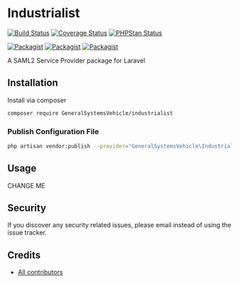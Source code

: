 # Industrialist

[![Build Status](https://github.com/generalsystemsvehicle/industrialist/workflows/build/badge.svg)](https://github.com/generalsystemsvehicle/industrialist/actions?query=workflow%3Abuild)
[![Coverage Status](https://github.com/generalsystemsvehicle/industrialist/workflows/coverage/badge.svg)](https://github.com/generalsystemsvehicle/industrialist/actions?query=workflow%3Abuild)
[![PHPStan Status](https://github.com/generalsystemsvehicle/industrialist/workflows/phpstan/badge.svg)](https://github.com/generalsystemsvehicle/industrialist/actions?query=workflow%3Abuild)

[![Packagist](https://img.shields.io/packagist/v/generalsystemsvehicle/industrialist.svg)](https://packagist.org/packages/generalsystemsvehicle/industrialist)
[![Packagist](https://poser.pugx.org/generalsystemsvehicle/industrialist/d/total.svg)](https://packagist.org/packages/generalsystemsvehicle/industrialist)
[![Packagist](https://img.shields.io/packagist/l/generalsystemsvehicle/industrialist.svg)](https://packagist.org/packages/generalsystemsvehicle/industrialist)

A SAML2 Service Provider package for Laravel

## Installation

Install via composer
```bash
composer require GeneralSystemsVehicle/industrialist
```

### Publish Configuration File

```bash
php artisan vendor:publish --provider="GeneralSystemsVehicle\Industrialist\Providers\ServiceProvider" --tag="config"
```

## Usage

CHANGE ME

## Security

If you discover any security related issues, please email
instead of using the issue tracker.

## Credits

- [All contributors](https://github.com/generalsystemsvehicle/industrialist/graphs/contributors)
